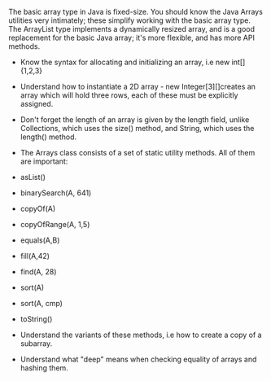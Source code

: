The basic array type in Java is fixed-size. You should know the Java Arrays utilities very intimately; these simplify working with the basic array type. The ArrayList type implements a dynamically resized array, and is a good replacement for the basic Java array; it's more flexible, and has more API methods. 

- Know the syntax for allocating and initializing an array, i.e  new int[]{1,2,3}
- Understand how to instantiate a 2D array - new Integer[3][]creates an array which will hold three rows, each of these must be explicitly assigned.
- Don't forget the length of an array is given by the length field, unlike Collections, which uses the size()  method, and String, which uses the length() method.
- The Arrays class consists of a set of static utility methods. All of them are important:
- asList()
- binarySearch(A, 641)
- copyOf(A)
- copyOfRange(A, 1,5)
- equals(A,B)
- fill(A,42)
- find(A, 28)
- sort(A)
- sort(A, cmp)
- toString()

- Understand the variants of these methods, i.e how to create a copy of a subarray.
- Understand what "deep" means when checking equality of arrays and hashing them.




